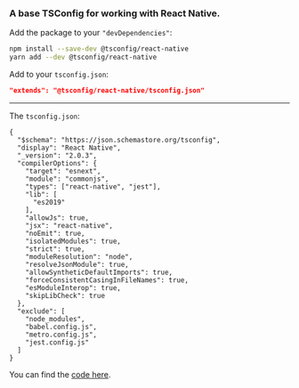 ### A base TSConfig for working with React Native.

Add the package to your `"devDependencies"`:

```sh
npm install --save-dev @tsconfig/react-native
yarn add --dev @tsconfig/react-native
```

Add to your `tsconfig.json`:

```json
"extends": "@tsconfig/react-native/tsconfig.json"
```

---

The `tsconfig.json`: 

```jsonc
{
  "$schema": "https://json.schemastore.org/tsconfig",
  "display": "React Native",
  "_version": "2.0.3",
  "compilerOptions": {
    "target": "esnext",
    "module": "commonjs",
    "types": ["react-native", "jest"],
    "lib": [
      "es2019"
    ],
    "allowJs": true,
    "jsx": "react-native",
    "noEmit": true,
    "isolatedModules": true,
    "strict": true,
    "moduleResolution": "node",
    "resolveJsonModule": true,
    "allowSyntheticDefaultImports": true,
    "forceConsistentCasingInFileNames": true,
    "esModuleInterop": true,
    "skipLibCheck": true
  },
  "exclude": [
    "node_modules",
    "babel.config.js",
    "metro.config.js",
    "jest.config.js"
  ]
}

```

You can find the [code here](https://github.com/tsconfig/bases/blob/master/bases/react-native.json).
